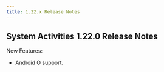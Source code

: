 ```yaml
---
title: 1.22.x Release Notes
---
```

## System Activities 1.22.0 Release Notes

New Features:

* Android O support.
